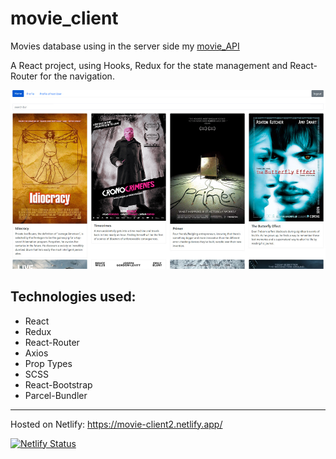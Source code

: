 # movie_client

Movies database using in the server side my [movie_API](https://github.com/Eloi-Perez/movie_api)


A React project, using Hooks, Redux for the state management and React-Router for the navigation.

![web image](https://github.com/Eloi-Perez/movie_client/blob/assets/movie-client.jpg)


## Technologies used:
* React
* Redux
* React-Router
* Axios
* Prop Types
* SCSS
* React-Bootstrap
* Parcel-Bundler


---


Hosted on Netlify: https://movie-client2.netlify.app/

[![Netlify Status](https://api.netlify.com/api/v1/badges/d7a7b4c4-c61c-4146-830a-56374781a832/deploy-status)](https://app.netlify.com/sites/movie-client2/deploys)
